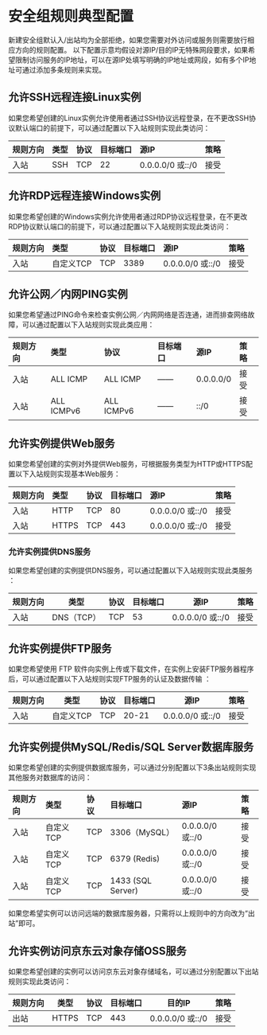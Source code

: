 # 安全组规则典型配置
新建安全组默认入/出站均为全部拒绝，如果您需要对外访问或服务则需要放行相应方向的规则配置。
以下配置示意均假设对源IP/目的IP无特殊网段要求，如果希望限制访问服务的IP地址，可以在源IP处填写明确的IP地址或网段，如有多个IP地址可通过添加多条规则来实现。

## 允许SSH远程连接Linux实例
如果您希望创建的Linux实例允许使用者通过SSH协议远程登录，在不更改SSH协议默认端口的前提下，可以通过配置以下入站规则实现此类访问：

|  **规则方向**   |  **类型**   |  **协议**   |  **目标端口**   |  **源IP**   |  **策略**   |
| :--- | :--- | :--- | :--- | :--- | :--- |
|  入站   |  SSH   |   TCP |   22  |  0.0.0.0/0 或::/0   |  接受   |

## 允许RDP远程连接Windows实例
如果您希望创建的Windows实例允许使用者通过RDP协议远程登录，在不更改RDP协议默认端口的前提下，可以通过配置以下入站规则实现此类访问：

|  **规则方向**   |  **类型**   |  **协议**   |  **目标端口**   |  **源IP**   |  **策略**   |
| :--- | :--- | :--- | :--- | :--- | :--- |
|  入站   |  自定义TCP |   TCP |   3389  |  0.0.0.0/0 或::/0   |  接受   |

## 允许公网／内网PING实例
如果您希望通过PING命令来检查实例公网／内网网络是否连通，进而排查网络故障，可以通过配置以下入站规则实现此类应用：

|  **规则方向**   |  **类型**   |  **协议**   |  **目标端口**   |  **源IP**   |  **策略**   |
| :--- | :--- | :--- | :--- | :--- | :--- |
| 入站  | ALL ICMP| ALL ICMP |  ——  |  0.0.0.0/0  |  接受   |
| 入站  | ALL ICMPv6| ALL ICMPv6 |  ——  | ::/0    |  接受   |

## 允许实例提供Web服务
如果您希望创建的实例对外提供Web服务，可根据服务类型为HTTP或HTTPS配置以下入站规则实现基本Web服务：

|  **规则方向**   |  **类型**   |  **协议**   |  **目标端口**   |  **源IP**   |  **策略**   |
| :--- | :--- | :--- | :--- | :--- | :--- |
|  入站   | HTTP |   TCP |   80  |  0.0.0.0/0 或::/0   |  接受   |
|  入站   |  HTTPS |   TCP |   443  |  0.0.0.0/0 或::/0    |  接受   |

### 允许实例提供DNS服务
如果您希望创建的实例提供DNS服务，可以通过配置以下入站规则实现此类服务 ：

|  **规则方向**   |  **类型**   |  **协议**   |  **目标端口**   |  **源IP**   |  **策略**   |
| --- | --- | --- | --- | --- | --- |
|  入站   | DNS（TCP） |   TCP |   53 |  0.0.0.0/0 或::/0    |  接受   |

## 允许实例提供FTP服务
如果您希望使用 FTP 软件向实例上传或下载文件，在实例上安装FTP服务器程序后，可以通过配置以下入站规则实现FTP服务的认证及数据传输 ：

|  **规则方向**   |  **类型**   |  **协议**   |  **目标端口**   |  **源IP**   |  **策略**   |
| --- | --- | --- | --- | --- | --- |
|  入站   | 自定义TCP |   TCP |   20-21 |  0.0.0.0/0 或::/0   |  接受   |

## 允许实例提供MySQL/Redis/SQL Server数据库服务
如果您希望创建的实例提供数据库服务，可以通过分别配置以下3条出站规则实现其他服务对数据库的访问：

|  **规则方向**   |  **类型**   |  **协议**   |  **目标端口**   |  **源IP**   |  **策略**   |
| :--- | :--- | :--- | :--- | :--- | :--- |
|  入站   |自定义TCP |   TCP |   3306（MySQL）  |  0.0.0.0/0 或::/0   |  接受   |
|  入站   |  自定义TCP |   TCP |  6379 (Redis)  |0.0.0.0/0 或::/0  |  接受   |
|  入站   |  自定义TCP |   TCP |    1433 (SQL Server)  |0.0.0.0/0 或::/0  |  接受   |

如果您希望实例可以访问远端的数据库服务器，只需将以上规则中的方向改为“出站”即可。

## 允许实例访问京东云对象存储OSS服务
如果您希望创建的实例可以访问京东云对象存储域名，可以通过分别配置以下出站规则实现此类访问：

|  **规则方向**   |  **类型**   |  **协议**   |  **目标端口**   |  **目的IP**   |  **策略**   |
| --- | --- | --- | --- | --- | --- |
|  出站   | HTTPS|   TCP |  443 |  0.0.0.0/0 或::/0   |  接受   |


